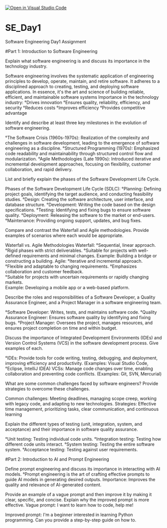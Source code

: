 [![Open in Visual Studio Code](https://classroom.github.com/assets/open-in-vscode-2e0aaae1b6195c2367325f4f02e2d04e9abb55f0b24a779b69b11b9e10269abc.svg)](https://classroom.github.com/online_ide?assignment_repo_id=15568110&assignment_repo_type=AssignmentRepo)
# SE_Day1
Software Engineering Day1 Assignment

#Part 1: Introduction to Software Engineering

Explain what software engineering is and discuss its importance in the technology industry.

Software engineering involves the systematic application of engineering principles to develop, operate, maintain, and retire software. It adheres to a disciplined approach to creating, testing, and deploying software applications. In essence, it's the art and science of building reliable, efficient, and maintainable software systems
Importance in the technology industry:
 °Drives innovation
 °Ensures quality, reliability, efficiency, and security
 °Reduces costs
 °Improves efficiency
 °Provides competitive advantage
 
Identify and describe at least three key milestones in the evolution of software engineering.

 °The Software Crisis (1960s-1970s): Realization of the complexity and challenges in software development, leading to the emergence of software engineering as a discipline.
 °Structured Programming (1970s): Emphasized code readability and maintainability through structured control flow and modularization.
 °Agile Methodologies (Late 1990s): Introduced iterative and incremental development approaches, focusing on flexibility, customer collaboration, and rapid delivery.

List and briefly explain the phases of the Software Development Life Cycle.

Phases of the Software Development Life Cycle (SDLC):
 °Planning: Defining project goals, identifying the target audience, and conducting feasibility studies.
 °Design: Creating the software architecture, user interface, and database structure.
 °Development: Writing the code based on the design specifications.
 °Testing: Identifying and fixing bugs to ensure software quality.
 °Deployment: Releasing the software to the market or end-users.
 °Maintenance: Providing ongoing support, updates, and bug fixes.

Compare and contrast the Waterfall and Agile methodologies. Provide examples of scenarios where each would be appropriate.

Waterfall vs. Agile Methodologies
 Waterfall:
  °Sequential, linear approach.  
  °Rigid phases with strict deliverables.
  °Suitable for projects with well-defined requirements and minimal changes.
Example: Building a bridge or constructing a building.
Agile:
  °Iterative and incremental approach.  
  °Flexible and adaptable to changing requirements.
  °Emphasizes collaboration and customer feedback.  
  °Suitable for projects with uncertain requirements or rapidly changing markets.  
Example: Developing a mobile app or a web-based platform.


Describe the roles and responsibilities of a Software Developer, a Quality Assurance Engineer, and a Project Manager in a software engineering team.

°Software Developer: Writes, tests, and maintains software code.
°Quality Assurance Engineer: Ensures software quality by identifying and fixing bugs.
°Project Manager: Oversees the project, manages resources, and ensures project completion on time and within budget.

Discuss the importance of Integrated Development Environments (IDEs) and Version Control Systems (VCS) in the software development process. Give examples of each.

°IDEs: Provide tools for code writing, testing, debugging, and deployment, improving efficiency and productivity. (Examples: Visual Studio Code, °Eclipse, IntelliJ IDEA)
VCSs: Manage code changes over time, enabling collaboration and preventing code conflicts. (Examples: Git, SVN, Mercurial)


What are some common challenges faced by software engineers? Provide strategies to overcome these challenges.

Common challenges: 
 Meeting deadlines, managing scope creep, working with legacy code, and adapting to new technologies.
Strategies: 
 Effective time management, prioritizing tasks, clear communication, and continuous learning

Explain the different types of testing (unit, integration, system, and acceptance) and their importance in software quality assurance.

 °Unit testing: Testing individual code units.
 °Integration testing: Testing how different code units interact.
 °System testing: Testing the entire software system.
 °Acceptance testing: Testing against user requirements.

#Part 2: Introduction to AI and Prompt Engineering

Define prompt engineering and discuss its importance in interacting with AI models.
 °Prompt engineering is the art of crafting effective prompts to guide AI models in generating desired outputs.
 Importance: 
  Improves the quality and relevance of AI-generated content.
  

Provide an example of a vague prompt and then improve it by making it clear, specific, and concise. Explain why the improved prompt is more effective.
Vague prompt:
 I want to learn how to code, help me!

Improved prompt:
I'm a beginner interested in learning Python programming. Can you provide a step-by-step guide on how to.
